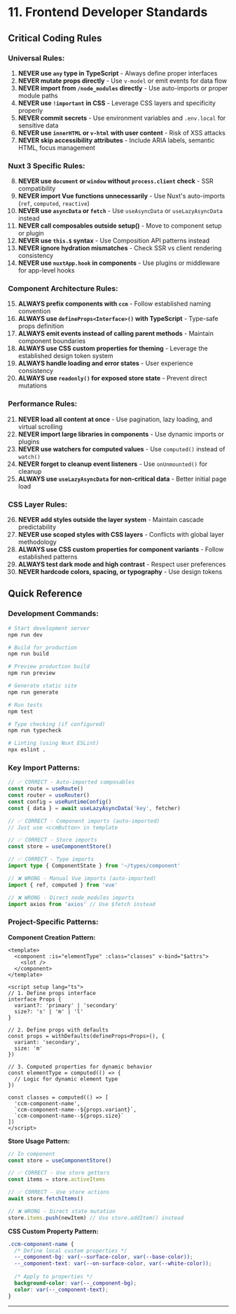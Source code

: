 # 11. Frontend Developer Standards

## Critical Coding Rules

### **Universal Rules:**

1. **NEVER use `any` type in TypeScript** - Always define proper interfaces
2. **NEVER mutate props directly** - Use `v-model` or emit events for data flow
3. **NEVER import from `/node_modules` directly** - Use auto-imports or proper module paths
4. **NEVER use `!important` in CSS** - Leverage CSS layers and specificity properly
5. **NEVER commit secrets** - Use environment variables and `.env.local` for sensitive data
6. **NEVER use `innerHTML` or `v-html` with user content** - Risk of XSS attacks
7. **NEVER skip accessibility attributes** - Include ARIA labels, semantic HTML, focus management

### **Nuxt 3 Specific Rules:**

8. **NEVER use `document` or `window` without `process.client` check** - SSR compatibility
9. **NEVER import Vue functions unnecessarily** - Use Nuxt's auto-imports (`ref`, `computed`, `reactive`)
10. **NEVER use `asyncData` or `fetch`** - Use `useAsyncData` or `useLazyAsyncData` instead
11. **NEVER call composables outside setup()** - Move to component setup or plugin
12. **NEVER use `this.$` syntax** - Use Composition API patterns instead
13. **NEVER ignore hydration mismatches** - Check SSR vs client rendering consistency
14. **NEVER use `nuxtApp.hook` in components** - Use plugins or middleware for app-level hooks

### **Component Architecture Rules:**

15. **ALWAYS prefix components with `ccm`** - Follow established naming convention
16. **ALWAYS use `defineProps<Interface>()` with TypeScript** - Type-safe props definition  
17. **ALWAYS emit events instead of calling parent methods** - Maintain component boundaries
18. **ALWAYS use CSS custom properties for theming** - Leverage the established design token system
19. **ALWAYS handle loading and error states** - User experience consistency
20. **ALWAYS use `readonly()` for exposed store state** - Prevent direct mutations

### **Performance Rules:**

21. **NEVER load all content at once** - Use pagination, lazy loading, and virtual scrolling
22. **NEVER import large libraries in components** - Use dynamic imports or plugins
23. **NEVER use watchers for computed values** - Use `computed()` instead of `watch()`
24. **NEVER forget to cleanup event listeners** - Use `onUnmounted()` for cleanup
25. **ALWAYS use `useLazyAsyncData` for non-critical data** - Better initial page load

### **CSS Layer Rules:**

26. **NEVER add styles outside the layer system** - Maintain cascade predictability
27. **NEVER use scoped styles with CSS layers** - Conflicts with global layer methodology  
28. **ALWAYS use CSS custom properties for component variants** - Follow established patterns
29. **ALWAYS test dark mode and high contrast** - Respect user preferences
30. **NEVER hardcode colors, spacing, or typography** - Use design tokens

## Quick Reference

### **Development Commands:**
```bash
# Start development server
npm run dev

# Build for production  
npm run build

# Preview production build
npm run preview

# Generate static site
npm run generate

# Run tests
npm test

# Type checking (if configured)
npm run typecheck

# Linting (using Nuxt ESLint)
npx eslint .
```

### **Key Import Patterns:**
```typescript
// ✅ CORRECT - Auto-imported composables
const route = useRoute()
const router = useRouter() 
const config = useRuntimeConfig()
const { data } = await useLazyAsyncData('key', fetcher)

// ✅ CORRECT - Component imports (auto-imported)
// Just use <ccmButton> in template

// ✅ CORRECT - Store imports
const store = useComponentStore()

// ✅ CORRECT - Type imports
import type { ComponentState } from '~/types/component'

// ❌ WRONG - Manual Vue imports (auto-imported)
import { ref, computed } from 'vue'

// ❌ WRONG - Direct node_modules imports
import axios from 'axios' // Use $fetch instead
```

### **Project-Specific Patterns:**

**Component Creation Pattern:**
```vue
<template>
  <component :is="elementType" :class="classes" v-bind="$attrs">
    <slot />
  </component>
</template>

<script setup lang="ts">
// 1. Define props interface
interface Props {
  variant?: 'primary' | 'secondary'
  size?: 's' | 'm' | 'l'
}

// 2. Define props with defaults
const props = withDefaults(defineProps<Props>(), {
  variant: 'secondary',
  size: 'm'
})

// 3. Computed properties for dynamic behavior
const elementType = computed(() => {
  // Logic for dynamic element type
})

const classes = computed(() => [
  'ccm-component-name',
  `ccm-component-name--${props.variant}`,
  `ccm-component-name--${props.size}`
])
</script>
```

**Store Usage Pattern:**
```typescript
// In component
const store = useComponentStore()

// ✅ CORRECT - Use store getters
const items = store.activeItems

// ✅ CORRECT - Use store actions  
await store.fetchItems()

// ❌ WRONG - Direct state mutation
store.items.push(newItem) // Use store.addItem() instead
```

**CSS Custom Property Pattern:**
```css
.ccm-component-name {
  /* Define local custom properties */
  --_component-bg: var(--surface-color, var(--base-color));
  --_component-text: var(--on-surface-color, var(--white-color));
  
  /* Apply to properties */
  background-color: var(--_component-bg);
  color: var(--_component-text);
}
```

---
